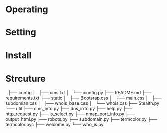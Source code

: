 # Operating 
# Setting
# Install

# Strcuture


.
├── config
│   ├── cms.txt
│   └── config.py
├── README.md
├── requirements.txt
├── static
│   ├── Bootsrap.css
│   ├── main.css
│   ├── subdomian.css
│   ├── whois_base.css
│   └── whois.css
├── Stealth.py
└── util
    ├── cms_info.py
    ├── dns_info.py
    ├── help.py
    ├── http_request.py
    ├── is_select.py
    ├── nmap_port_info.py
    ├── output_html.py
    ├── robots.py
    ├── subdomain.py
    ├── termcolor.py
    ├── termcolor.pyc
    ├── welcome.py
    └── who_is.py


